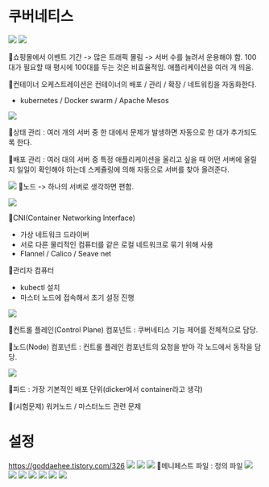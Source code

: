 # 쿠버네티스
![](../image/Pasted%20image%2020240508142712.png)
![](../image/Pasted%20image%2020240508142745.png)

📌쇼핑몰에서 이벤트 기간 -> 많은 트래픽 몰림 -> 서버 수를 늘려서 운용해야 함. 100대가 필요할 때 평시에 100대를 두는 것은 비효율적임. 애플리케이션을 여러 개 띄움.

📌컨테이너 오케스트레이션은 컨테이너의 배포 / 관리 / 확장 / 네트워킹을 자동화한다.
- kubernetes / Docker swarm / Apache Mesos

![](../image/Pasted%20image%2020240508143433.png)

📌상태 관리 : 여러 개의 서버 중 한 대에서 문제가 발생하면 자동으로 한 대가 추가되도록 한다.

📌배포 관리 : 여러 대의 서버 중 특정 애플리케이션을 올리고 싶을 때 어떤 서버에 올릴지 일일이 확인해야 하는데 스케쥴링에 의해 자동으로 서버를 찾아 올려준다.

![](../image/Pasted%20image%2020240508143657.png)
📌노드 -> 하나의 서버로 생각하면 편함.

![](../image/Pasted%20image%2020240508143808.png)

📌CNI(Container Networking Interface)
- 가상 네트워크 드라이버
- 서로 다른 물리적인 컴퓨터를 같은 로컬 네트워크로 묶기 위해 사용
- Flannel / Calico / Seave net

📌관리자 컴퓨터
- kubectl 설치
- 마스터 노드에 접속해서 초기 설정 진행

![](../image/Pasted%20image%2020240508144000.png)

📌컨트롤 플레인(Control Plane) 컴포넌트 : 쿠버네티스 기능 제어를 전체적으로 담당.

📌노드(Node) 컴포넌트 : 컨트롤 플레인 컴포넌트의 요청을 받아 각 노드에서 동작을 담당.


![](../image/Pasted%20image%2020240508144040.png)

📌파드 : 가장 기본적인 배포 단위(dicker에서 container라고 생각)

📌(시험문제) 워커노드 / 마스터노드 관련 문제

# 설정
https://goddaehee.tistory.com/326
![](../image/Pasted%20image%2020240508152614.png)
![](../image/Pasted%20image%2020240508152702.png)
![](../image/Pasted%20image%2020240508152847.png)
📌메니페스트 파일 : 정의 파일
![](../image/Pasted%20image%2020240508152934.png)
![](../image/Pasted%20image%2020240508153118.png)
![](../image/Pasted%20image%2020240508153201.png)
![](../image/Pasted%20image%2020240508153303.png)
![](../image/Pasted%20image%2020240508153350.png)
![](../image/Pasted%20image%2020240508153510.png)
![](../image/Pasted%20image%2020240508154113.png)
